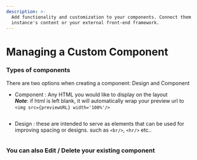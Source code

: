 ```yaml
---
description: >-
  Add functionality and customization to your components. Connect them to your
  instance's content or your external front-end framework.
---
```


# Managing a Custom Component

### Types of components

There are two options when creating a component: Design and Component

* Component : Any HTML you would like to display on the layout\
  _**Note**_: if html is left blank, it will automatically wrap your preview url to `<img src={previewURL} width='100%'/>`

<figure><img src="../../../.gitbook/assets/layouts - add component.png" alt=""><figcaption></figcaption></figure>

* Design : these are intended to serve as elements that can be used for improving spacing or designs. such as `<br/>`, `<hr/>` etc..

<figure><img src="../../../.gitbook/assets/layouts - add design tools.png" alt=""><figcaption></figcaption></figure>

### You can also Edit / Delete your existing component

<figure><img src="../../../.gitbook/assets/layouts - edit or delete.png" alt=""><figcaption></figcaption></figure>

<figure><img src="../../../.gitbook/assets/layouts - edit component.png" alt=""><figcaption></figcaption></figure>
